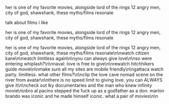 her is one of my favorite movies, alongside lord of the rings 12 angry men, city of god, shawshank, these myths/films resonate

talk about films i like

her is one of my favorite movies, alongside lord of the rings 12 angry men, city of god, shawshank, these myths/films resonate

her is one of my favorite movies, alongside lord of the rings 12 angry men, city of god, shawshank, these myths/films resonate\n\nwatch citizen kane\n\nwatch limitless again\n\nyou can always give love\n\nso were entering whiplash?\n\nnaval: love is free to give\n\nrewatch hitchhikers guide movie\n\nmake sure all my sites are mobile friendly\n\ngattaca watch party. limitless. what other films?\n\nclip the love cave nomad scene on the river from avatar\n\nthere is no speed limit to giving love. you can ALWAYS give it\n\ncheck out lky documentaries and the man who knew infinity movie\n\nbro al pacino stepped the fuck up as a godfather as a don. marlon brando was iconic and he made himself iconic. what a pair of movies\n\n